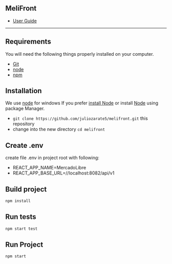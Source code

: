 ## MeliFront

- [User Guide](https://es.reactjs.org/)
---

## Requirements

You will need the following things properly installed on your computer.

* [Git](http://git-scm.com/)
* [node](https://nodejs.org/es/)
* [npm](https://www.npmjs.com/)

## Installation

We use [node](https://nodejs.org/es/download/) for windows
If you prefer [install Node](http://www.gradle.org/installation) or install [Node](https://nodejs.org/es/download/package-manager/) using package Manager.

* `git clone https://github.com/juliozarate5/melifront.git` this repository
* change into the new directory `cd melifront`

## Create .env

create file .env in project root with following:

- REACT_APP_NAME=MercadoLibre
- REACT_APP_BASE_URL=//localhost:8082/api/v1

## Build project

```bash
npm install
```

## Run tests

```bash
npm start test
```


## Run Project

```bash
npm start
```